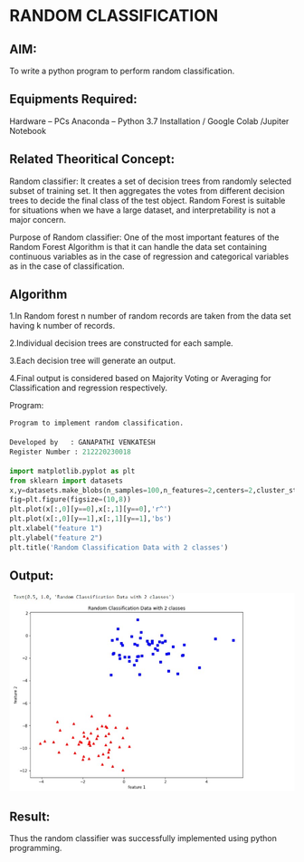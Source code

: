 # RANDOM CLASSIFICATION
## AIM: ##

To write a python program to perform random classification.

## Equipments Required: ##

Hardware – PCs
Anaconda – Python 3.7 Installation / Google Colab /Jupiter Notebook
## Related Theoritical Concept: ##
Random classifier: It creates a set of decision trees from randomly selected subset of training set. It then aggregates the votes from different decision trees to decide the final class of the test object. Random Forest is suitable for situations when we have a large dataset, and interpretability is not a major concern.

Purpose of Random classifier: One of the most important features of the Random Forest Algorithm is that it can handle the data set containing continuous variables as in the case of regression and categorical variables as in the case of classification.

## Algorithm ##

1.In Random forest n number of random records are taken from the data set having k number of records.

2.Individual decision trees are constructed for each sample.

3.Each decision tree will generate an output.

4.Final output is considered based on Majority Voting or Averaging for Classification and regression respectively.

Program:
```python
Program to implement random classification.

Developed by   : GANAPATHI VENKATESH
Register Number : 212220230018

import matplotlib.pyplot as plt
from sklearn import datasets
x,y=datasets.make_blobs(n_samples=100,n_features=2,centers=2,cluster_std=1.05,random_state=2)
fig=plt.figure(figsize=(10,8))
plt.plot(x[:,0][y==0],x[:,1][y==0],'r^')
plt.plot(x[:,0][y==1],x[:,1][y==1],'bs')
plt.xlabel("feature 1")
plt.ylabel("feature 2")
plt.title('Random Classification Data with 2 classes')
```

## Output: ##
![image](https://github.com/20004426-venkatesh/Random-Classification/blob/main/n1.jpg)

## Result: ##
Thus the random classifier was successfully implemented using python programming.
